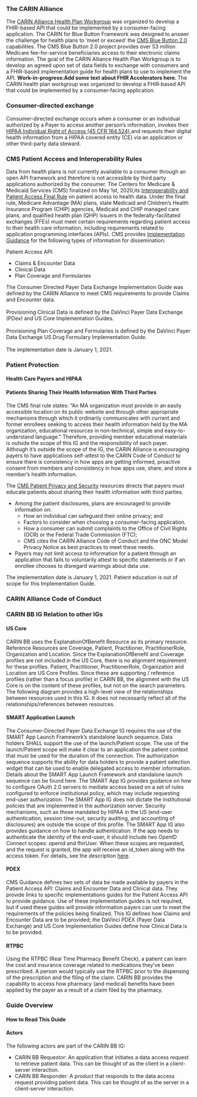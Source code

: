 <h3 id="the-carin-alliance">The CARIN Alliance</h3>
<p>The <a href="https://www.carinalliance.com/our-work/health-plan/">CARIN Alliance Health Plan Workgroup</a> was organized to develop a FHIR-based API that could be implemented by a consumer-facing application. The CARIN for Blue Button Framework was designed to answer the challenge for health plans to &lsquo;meet or exceed&rsquo; the <a href="https://bluebutton.cms.gov/">CMS Blue Button 2.0</a> capabilities. The CMS Blue Button 2.0 project provides over 53 million Medicare fee-for-service beneficiaries access to their electronic claims information. The goal of the CARIN Alliance Health Plan Workgroup is to develop an agreed upon set of data fields to exchange with consumers and a FHIR-based implementation guide for health plans to use to implement the API. <strong>Work-in-progress:Add some text about FHIR Accelerators here. </strong> The CARIN health plan workgroup was organized to develop a FHIR‐based API that could be implemented by a consumer‐facing application.</p>
<h3>Consumer-directed exchange</h3>
<p>Consumer-directed exchange occurs when a consumer or an individual authorized by a Payer to access another person&rsquo;s information, invokes their <a href="https://www.govregs.com/regulations/title45_chapterA_part164_subpartE_section164.524">HIPAA Individual Right of Access (45 CFR 164.524) </a> and requests their digital health information from a HIPAA covered entity (CE) via an application or other third-party data steward.</p>
<h3>CMS Patient Access and Interoperability Rules</h3>
<p>Data from health plans is not currently available to a consumer through an open API framework and therefore is not accessible by third party applications authorized by the consumer. The Centers for Medicare &amp; Medicaid Services (CMS) finalized on May 1st, 2020,its <a href="https://www.federalregister.gov/documents/2020/05/01/2020-05050/medicare-and-medicaid-programs-patient-protection-and-affordable-care-act-interoperability-and"> Interoperability and Patient Access Final Rule</a> on patient access to health data. Under the final rule, Medicare Advantage (MA) plans, state Medicaid and Children&rsquo;s Health Insurance Program (CHIP) agencies, Medicaid and CHIP managed care plans, and qualified health plan (QHP) issuers in the federally-facilitated exchanges (FFEs) must meet certain requirements regarding patient access to their health care information, including requirements related to application programming interfaces (APIs). CMS provides <a href="https://www.cms.gov/Regulations-and-Guidance/Guidance/Interoperability/index">Implementation Guidance</a> for the following types of information for dissemination:</p>
<p>Patient Access API:</p>
<ul>
<li>Claims &amp; Encounter Data</li>
<li>Clinical Data</li>
<li>Plan Coverage and Formularies</li>
</ul>
<p>The Consumer Directed Payer Data Exchange Implementation Guide was defined by the CARIN Alliance to meet CMS requirements to provide Claims and Encounter data. <br /><br />Provisioning Clinical Data is defined by the DaVinci Payer Data Exchange (PDex) and US Core Implementation Guides. <br /><br />Provisioning Plan Coverage and Formularies is defined by the DaVinci Payer Data Exchange US Drug Formulary Implementation Guide. <br /><br />The implementation date is January 1, 2021.</p>
<h3>Patient Protection</h3>
<h4>Health Care Payers and HIPAA</h4>
<h4>Patients Sharing Their Health Information With Third Parties</h4>
<p>The CMS final rule states: &ldquo;An MA organization must provide in an easily accessible location on its public website and through other appropriate mechanisms through which it ordinarily communicates with current and former enrollees seeking to access their health information held by the MA organization, educational resources in non-technical, simple and easy-to-understand language." Therefore, providing member educational materials is outside the scope of this IG and the responsibility of each payer.&nbsp; Although it&rsquo;s outside the scope of the IG, the CARIN Alliance is encouraging payers to have applications self-attest to the CARIN Code of Conduct to ensure there is consistency in how apps are getting informed, proactive consent from members and consistency in how apps use, share, and store a member&rsquo;s health information.</p>
<p>The <a href="https://www.cms.gov/files/document/patient-privacy-and-security-resources.pdf">CMS Patient Privacy and Security</a> resources directs that payers must educate patients about sharing their health information with third parties.</p>
<ul>
<li>Among the patient disclosures, plans are encouraged to provide information on:
<ul>
<li>How an individual can safeguard their online privacy; and</li>
<li>Factors to consider when choosing a consumer-facing application.</li>
<li>How a consumer can submit complaints to the Office of Civil Rights (OCR) or the Federal Trade Commission (FTC);</li>
<li>CMS cites the CARIN Alliance Code of Conduct and the ONC Model Privacy Notice as best practices to meet these needs.</li>
</ul>
</li>
<li>Payers may not limit access to information for a patient through an application that fails to voluntarily attest to specific statements or if an enrollee chooses to disregard warnings about data use.</li>
</ul>
<p>The implementation date is January 1, 2021. Patient education is out of scope for this Implementation Guide.</p>
<h3>CARIN Alliance Code of Conduct</h3>
<h3>CARIN BB IG Relation to other IGs</h3>
<h4>US Core</h4>
<p>CARIN BB uses the ExplanationOfBenefit Resource as its primary resource. Reference Resources are Coverage, Patient, Practitioner, PractitionerRole, Organization and Location. Since the ExplanationOfBenefit and Coverage profiles are not included in the US Core, there is no alignment requirement for these profiles. Patient, Practitioner, PractitionerRole, Organization and Location are US Core Profiles. Since these are supporting / reference profiles (rather than a focus profile) in CARIN BB, the alignment with the US Core is on the content of these profiles, but not on the search parameters. The following diagram provides a high-level view of the relationships between resources used in this IG. It does not necessarily reflect all of the relationships/references between resources.&nbsp;</p>
<h4>SMART Application Launch</h4>
<p>The Consumer-Directed Payer Data Exchange IG requires the use of the SMART App Launch Framework&rsquo;s standalone launch sequence. Data holders SHALL support the use of the launch/Patient scope. The use of the launch/Patient scope will make it clear to an application the patient context that must be used for the duration of the connection. The authorization sequence supports the ability for data holders to provide a patient selection widget that can be used to enable delegated access to member information. Details about the SMART App Launch Framework and standalone launch sequence can be found here. The SMART App IG provides guidance on how to configure OAuth 2.0 servers to mediate access based on a set of rules configured to enforce institutional policy, which may include requesting end-user authorization. The SMART App IG does not dictate the institutional policies that are implemented in the authorization server. Security mechanisms, such as those mandated by HIPAA in the US (end-user authentication, session time-out, security auditing, and accounting of disclosures) are outside the scope of this profile. The SMART App IG also provides guidance on how to handle authentication. If the app needs to authenticate the identity of the end-user, it should include two OpenID Connect scopes: openid and fhirUser. When these scopes are requested, and the request is granted, the app will receive an id_token along with the access token. For details, see the description <a href="http://hl7.org/fhir/smart-app-launch/scopes-and-launch-context/index.html">here</a>.</p>
<h4>PDEX</h4>
<p>CMS Guidance defines two sets of data be made available by payers in the Patient Access API: Claims and Encounter Data and Clinical data. They provide links to specific implementations guides for the Patient Access API to provide guidance. Use of these implementation guides is not required, but if used these guides will provide information payers can use to meet the requirements of the policies being finalized. This IG defines how Claims and Encounter Data are to be provided; the DaVinci PDEX (Payer Data Exchange) and US Core Implementation Guides define how Clinical Data is to be provided.</p>
<h4>RTPBC</h4>
<p>Using the RTPBC (Real Time Pharmacy Benefit Check), a patient can learn the cost and insurance coverage related to medications they&rsquo;ve been prescribed. A person would typically use the RTPBC prior to the dispensing of the prescription and the filing of the claim. CARIN BB provides the capability to access how pharmacy (and medical) benefits have been applied by the payer as a result of a claim filed by the pharmacy.</p>
<h3 id="guide-overview">Guide Overview</h3>
<h4>How to Read This Guide</h4>
<h4>Actors</h4>
<p>The following actors are part of the CARIN BB IG:</p>
<ul>
<li>CARIN BB Requestor: An application that initiates a data access request to retrieve patient data. This can be thought of as the client in a client-server interaction.</li>
<li>CARIN BB Responder: A product that responds to the data access request providing patient data. This can be thought of as the server in a client-server interaction.</li>
</ul>